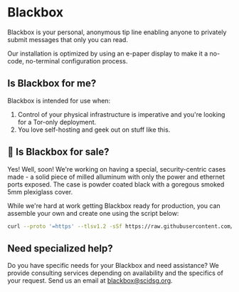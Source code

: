 # Blackbox

Blackbox is your personal, anonymous tip line enabling anyone to privately submit messages that only you can read. 

Our installation is optimized by using an e-paper display to make it a no-code, no-terminal configuration process. 

## Is Blackbox for me?
Blackbox is intended for use when:
1. Control of your physical infrastructure is imperative and you're looking for a Tor-only deployment.
2. You love self-hosting and geek out on stuff like this.

## 🎁 Is Blackbox for sale? 

Yes! Well, soon! We're working on having a special, security-centric cases made - a solid piece of milled alluminum with only the power and ethernet ports exposed. The case is powder coated black with a goregous smoked 5mm plexiglass cover.

While we're hard at work getting Blackbox ready for production, you can assemble your own and create one using the script below:

```bash
curl --proto '=https' --tlsv1.2 -sSf https://raw.githubusercontent.com/scidsg/blackbox/main/scripts/helper.sh | bash
```

## Need specialized help?

Do you have specific needs for your Blackbox and need assistance? We provide consulting services depending on availability and the specifics of your request. Send us an email at blackbox@scidsg.org. 
